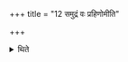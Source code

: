 +++
title = "12 समुद्रं वः प्रहिणोमीति"

+++

<details><summary>थिते</summary>

समुद्रं वः प्रहिणोमीति सर्वाणि च सोमलिप्तान्यवभृथे प्रविध्यति १२
</details>
